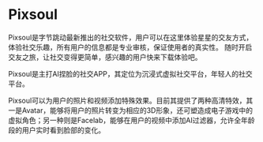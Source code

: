 # 

# Pixsoul

Pixsoul是字节跳动最新推出的社交软件，用户可以在这里体验星星的交友方式，体验社交乐趣，所有用户的信息都是专业审核，保证使用者的真实性。 随时开启交友之旅，让社交变得更简单，感兴趣的用户快来下载体验吧。

Pixsoul是主打AI捏脸的社交APP，其定位为沉浸式虚拟社交平台，年轻人的社交平台。

Pixsoul可以为用户的照片和视频添加特殊效果。目前其提供了两种高清特效，其一是Avatar，能够将用户的照片转变为相应的3D形象，还可塑造成电子游戏中的虚拟角色；另一种则是Facelab，能够在用户的视频中添加AI过滤器，允许全年龄段的用户实时看到脸部的变化。

